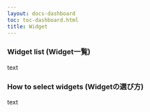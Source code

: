 ```yaml
---
layout: docs-dashboard
toc: toc-dashboard.html
title: Widget
---
```


### Widget list (Widget一覧)
text

### How to select widgets (Widgetの選び方)
text
